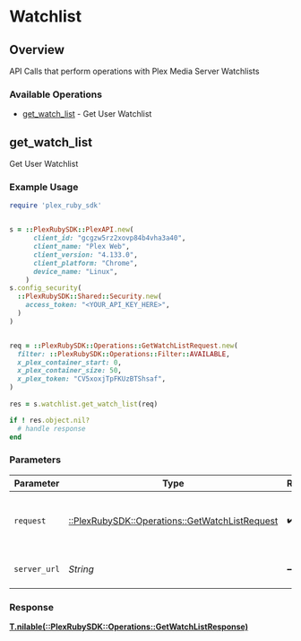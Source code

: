 # Watchlist

## Overview

API Calls that perform operations with Plex Media Server Watchlists


### Available Operations

* [get_watch_list](#get_watch_list) - Get User Watchlist

## get_watch_list

Get User Watchlist

### Example Usage

```ruby
require 'plex_ruby_sdk'


s = ::PlexRubySDK::PlexAPI.new(
      client_id: "gcgzw5rz2xovp84b4vha3a40",
      client_name: "Plex Web",
      client_version: "4.133.0",
      client_platform: "Chrome",
      device_name: "Linux",
    )
s.config_security(
  ::PlexRubySDK::Shared::Security.new(
    access_token: "<YOUR_API_KEY_HERE>",
  )
)


req = ::PlexRubySDK::Operations::GetWatchListRequest.new(
  filter: ::PlexRubySDK::Operations::Filter::AVAILABLE,
  x_plex_container_start: 0,
  x_plex_container_size: 50,
  x_plex_token: "CV5xoxjTpFKUzBTShsaf",
)
    
res = s.watchlist.get_watch_list(req)

if ! res.object.nil?
  # handle response
end

```

### Parameters

| Parameter                                                                                        | Type                                                                                             | Required                                                                                         | Description                                                                                      |
| ------------------------------------------------------------------------------------------------ | ------------------------------------------------------------------------------------------------ | ------------------------------------------------------------------------------------------------ | ------------------------------------------------------------------------------------------------ |
| `request`                                                                                        | [::PlexRubySDK::Operations::GetWatchListRequest](../../models/operations/getwatchlistrequest.md) | :heavy_check_mark:                                                                               | The request object to use for the request.                                                       |
| `server_url`                                                                                     | *String*                                                                                         | :heavy_minus_sign:                                                                               | An optional server URL to use.                                                                   |

### Response

**[T.nilable(::PlexRubySDK::Operations::GetWatchListResponse)](../../models/operations/getwatchlistresponse.md)**

